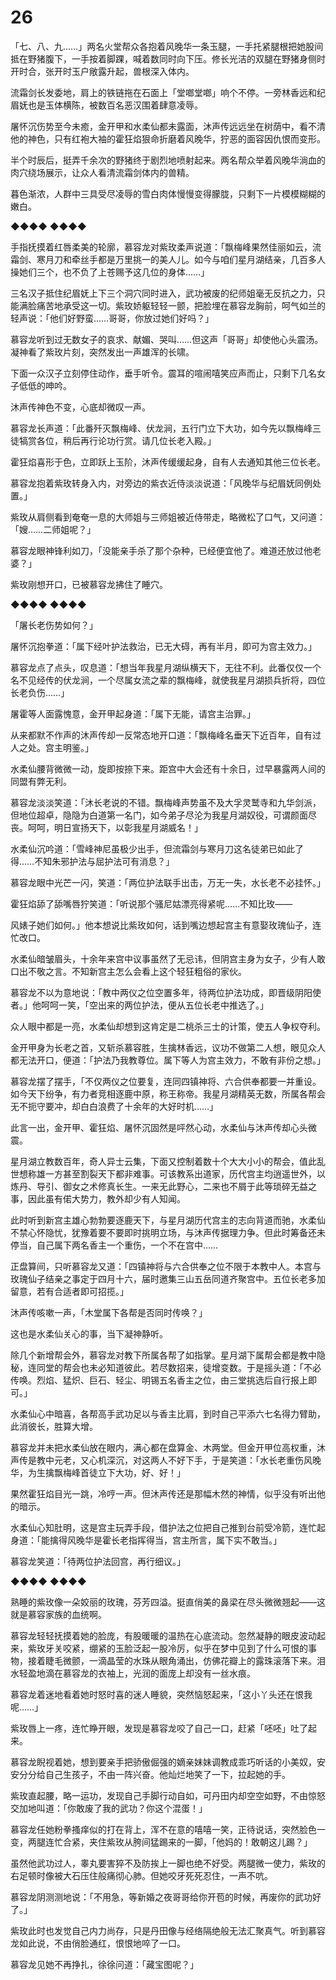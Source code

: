 # 26

「七、八、九……」两名火堂帮众各抱着风晚华一条玉腿，一手托紧腿根把她股间抵在野猪腹下，一手按着脚踝，喊着数同时向下压。修长光洁的双腿在野猪身侧时开时合，张开时玉户敞露升起，兽根深入体内。

流霜剑长发委地，肩上的铁链拖在石面上「堂啷堂啷」响个不停。一旁林香远和纪眉妩也是玉体横陈，被数百名恶汉围着肆意凌辱。

屠怀沉伤势至今未癒，金开甲和水柔仙都未露面，沐声传远远坐在树荫中，看不清他的神色，只有红袍大袖的霍狂焰狠命折磨着风晚华，狞恶的面容因仇恨而变形。

半个时辰后，挺弄千余次的野猪终于剧烈地喷射起来。两名帮众举着风晚华淌血的肉穴绕场展示，让众人看清流霜剑体内的兽精。

暮色渐浓，人群中三具受尽凌辱的雪白肉体慢慢变得朦胧，只剩下一片模模糊糊的嫩白。

◆◆◆◆ ◆◆◆◆

手指抚摸着红唇柔美的轮廓，慕容龙对紫玫柔声说道：「飘梅峰果然佳丽如云，流霜剑、寒月刀和牵丝手都是万里挑一的美人儿。如今与咱们星月湖结亲，几百多人操她们三个，也不负了上苍赐予这几位的身体……」

三名汉子抵住纪眉妩上下三个洞穴同时进入，武功被废的纪师姐毫无反抗之力，只能满脸痛苦地承受这一切。紫玫娇躯轻轻一颤，把脸埋在慕容龙胸前，呵气如兰的轻声说：「他们好野蛮……哥哥，你放过她们好吗？」

慕容龙听到过无数女子的哀求、献媚、哭叫……但这声「哥哥」却使他心头震汤。凝神看了紫玫片刻，突然发出一声雄浑的长啸。

下面一众汉子立刻停住动作，垂手听令。震耳的喧闹嘻笑应声而止，只剩下几名女子低低的呻吟。

沐声传神色不变，心底却微叹一声。

慕容龙长声道：「此番歼灭飘梅峰、伏龙涧，五行门立下大功，如今先以飘梅峰三徒犒赏各位，稍后再行论功行赏。请几位长老入殿。」

霍狂焰喜形于色，立即跃上玉阶，沐声传缓缓起身，自有人去通知其他三位长老。

慕容龙抱着紫玫转身入内，对旁边的紫衣近侍淡淡说道：「风晚华与纪眉妩同例处置。」

紫玫从肩侧看到奄奄一息的大师姐与三师姐被近侍带走，略微松了口气，又问道：「嫂……二师姐呢？」

慕容龙眼神锋利如刀，「没能亲手杀了那个杂种，已经便宜他了。难道还放过他老婆？」

紫玫刚想开口，已被慕容龙拂住了睡穴。

◆◆◆◆ ◆◆◆◆

「屠长老伤势如何？」

屠怀沉抱拳道：「属下经叶护法救治，已无大碍，再有半月，即可为宫主效力。」

慕容龙点了点头，叹息道：「想当年我星月湖纵横天下，无往不利。此番仅仅一个名不见经传的伏龙涧，一个尽属女流之辈的飘梅峰，就使我星月湖损兵折将，四位长老负伤……」

屠霍等人面露愧意，金开甲起身道：「属下无能，请宫主治罪。」

从来都默不作声的沐声传却一反常态地开口道：「飘梅峰名垂天下近百年，自有过人之处。宫主明鉴。」

水柔仙腰背微微一动，旋即按捺下来。距宫中大会还有十余日，过早暴露两人间的同盟有弊无利。

慕容龙淡淡笑道：「沐长老说的不错。飘梅峰声势虽不及大孚灵鹫寺和九华剑派，但地位超卓，隐隐为白道第一名门，如今弟子尽沦为我星月湖奴役，可谓颜面尽丧。呵呵，明日宣扬天下，以彰我星月湖威名！」

水柔仙沉吟道：「雪峰神尼虽极少出手，但流霜剑与寒月刀这名徒弟已如此了得……不知朱邪护法与屈护法可有消息？」

慕容龙眼中光芒一闪，笑道：「两位护法联手出击，万无一失，水长老不必挂怀。」

霍狂焰舔了舔嘴唇狞笑道：「听说那个骚尼姑漂亮得紧呢……不知比玫——

风婊子她们如何。」他本想说比紫玫如何，话到嘴边想起宫主有意娶玫瑰仙子，连忙改口。

水柔仙暗皱眉头，十余年来宫中议事虽然了无忌讳，但阴宫主身为女子，少有人敢口出不敬之言。不知新宫主怎么会看上这个轻狂粗俗的家伙。

慕容龙不以为意地说：「教中两仪之位空置多年，待两位护法功成，即晋级阴阳使者。」他呵呵一笑，「空出来的两位护法，便从五位长老中推选了。」

众人眼中都是一亮，水柔仙却想到这肯定是二桃杀三士的计策，使五人争权夺利。

金开甲身为长老之首，又斩杀慕容胜，生擒林香远，议功不做第二人想，眼见众人都无法开口，便道：「护法乃我教尊位。属下等人为宫主效力，不敢有非份之想。」

慕容龙摆了摆手，「不仅两仪之位要复，连同四镇神将、六合供奉都要一并重设。如今天下纷争，有力者竞相逐鹿中原，称王称帝。我星月湖精英无数，所属各帮会无不扼守要冲，却白白浪费了十余年的大好时机……」

此言一出，金开甲、霍狂焰、屠怀沉固然是呯然心动，水柔仙与沐声传却心头微震。

星月湖立教数百年，奇人异士云集，下面又控制着数十个大大小小的帮会，值此乱世想称雄一方甚至割裂天下都非难事。可该教系出道家，历代宫主均逍遥世外，以炼丹、导引、御女之术修真长生。一来无此野心，二来也不屑于此等琐碎无益之事，因此虽有偌大势力，教外却少有人知闻。

此时听到新宫主雄心勃勃要逐鹿天下，与星月湖历代宫主的志向背道而驰，水柔仙不禁心怀隐忧，犹豫着要不要即时挑明立场，与沐声传据理力争。但此时筹备还未停当，自己属下两名香主一个重伤，一个不在宫中……

正盘算间，只听慕容龙又道：「四镇神将与六合供奉之位不限于本教中人。本宫与玫瑰仙子结亲之事定于四月十六，届时邀集三山五岳同道齐聚宫中。五位长老多加留意，若有合适者即可招揽。」

沐声传咳嗽一声，「木堂属下各帮是否同时传唤？」

这也是水柔仙关心的事，当下凝神静听。

除几个新增帮会外，慕容龙对教下所属各帮了如指掌。星月湖下属帮会都是教中隐秘，连同堂的帮会也未必知道彼此。若尽数招来，徒增变数。于是摇头道：「不必传唤。烈焰、猛炽、巨石、轻尘、明锡五名香主之位，由三堂挑选后自行报上即可。」

水柔仙心中暗喜，各帮高手武功足以与香主比肩，到时自己平添六七名得力臂助，此消彼长，胜算大增。

慕容龙并未把水柔仙放在眼内，满心都在盘算金、木两堂。但金开甲位高权重，沐声传是教中元老，又心机深沉，对这两人不好下手，于是笑道：「水长老重伤风晚华，为生擒飘梅峰首徒立下大功，好、好！」

果然霍狂焰目光一跳，冷哼一声。但沐声传还是那幅木然的神情，似乎没有听出他的暗示。

水柔仙心知肚明，这是宫主玩弄手段，借护法之位把自己推到台前受冷箭，连忙起身道：「能擒得风晚华是霍长老指挥得当，宫主所言，属下实不敢当。」

慕容龙笑道：「待两位护法回宫，再行细议。」

◆◆◆◆ ◆◆◆◆

熟睡的紫玫像一朵姣丽的玫瑰，芬芳四溢。挺直俏美的鼻梁在尽头微微翘起——这就是慕容家族的血统啊。

慕容龙轻轻抚摸着她的脸庞，有股暖暖的温热在心底流动。忽然凝静的眼皮波动起来，紫玫牙关咬紧，绷紧的玉脸泛起一股冷厉，似乎在梦中见到了什么可恨的事物，接着睫毛微颤，一滴晶莹的水珠从眼角涌出，仿佛花瓣上的露珠滚落下来。泪水轻盈地滴在慕容龙的衣袖上，光润的面庞上却没有一丝水痕。

慕容龙着迷地看着她时怒时喜的迷人睡貌，突然恼怒起来，「这小丫头还在恨我呢……」

紫玫唇上一疼，连忙睁开眼，发现是慕容龙咬了自己一口，赶紧「呸呸」吐了起来。

慕容龙睨视着她，想到要亲手把骄傲倔强的嫡亲妹妹调教成乖巧听话的小美奴，安安分分给自己生孩子，不由一阵兴奋。他灿烂地笑了一下，拉起她的手。

紫玫直起腰，略一运功，发现自己手脚行动自如，可丹田内却空空如野，不由惊怒交加地叫道：「你敢废了我的武功？你这个混蛋！」

慕容龙任她粉拳搔痒似的打在背上，浑不在意的嘻嘻一笑，正待说话，突然脸色一变，两腿连忙合紧，夹住紫玫从胯间猛踢来的一脚，「他妈的！敢朝这儿踢？」

虽然他武功过人，睾丸要害猝不及防挨上一脚也绝不好受。两腿微一使力，紫玫的右足顿时像被大石压住般痛彻心肺。但她咬牙死死忍住，一声不吭。

慕容龙阴测测地说：「不用急，等新婚之夜哥哥给你开苞的时候，再废你的武功好了。」

紫玫此时也发觉自己内力尚存，只是丹田像与经络隔绝般无法汇聚真气。听到慕容龙如此说，不由俏脸通红，恨恨地啐了一口。

慕容龙见她不再挣扎，徐徐问道：「藏宝图呢？」
